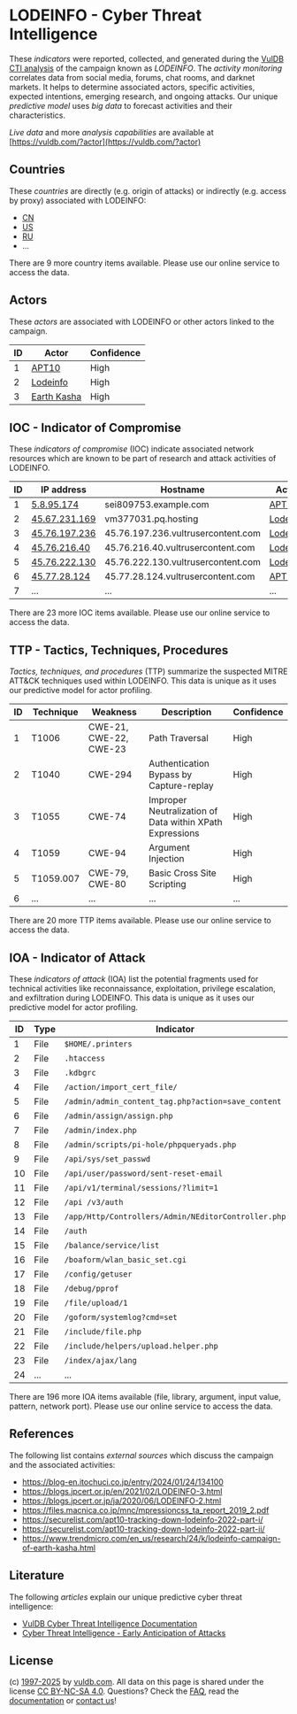 # LODEINFO - Cyber Threat Intelligence

These _indicators_ were reported, collected, and generated during the [VulDB CTI analysis](https://vuldb.com/?kb.cti) of the campaign known as _LODEINFO_. The _activity monitoring_ correlates data from social media, forums, chat rooms, and darknet markets. It helps to determine associated actors, specific activities, expected intentions, emerging research, and ongoing attacks. Our unique _predictive model_ uses _big data_ to forecast activities and their characteristics.

_Live data_ and more _analysis capabilities_ are available at [https://vuldb.com/?actor](https://vuldb.com/?actor)

## Countries

These _countries_ are directly (e.g. origin of attacks) or indirectly (e.g. access by proxy) associated with LODEINFO:

* [CN](https://vuldb.com/?country.cn)
* [US](https://vuldb.com/?country.us)
* [RU](https://vuldb.com/?country.ru)
* ...

There are 9 more country items available. Please use our online service to access the data.

## Actors

These _actors_ are associated with LODEINFO or other actors linked to the campaign.

ID | Actor | Confidence
-- | ----- | ----------
1 | [APT10](https://vuldb.com/?actor.apt10) | High
2 | [Lodeinfo](https://vuldb.com/?actor.lodeinfo) | High
3 | [Earth Kasha](https://vuldb.com/?actor.earth_kasha) | High

## IOC - Indicator of Compromise

These _indicators of compromise_ (IOC) indicate associated network resources which are known to be part of research and attack activities of LODEINFO.

ID | IP address | Hostname | Actor | Confidence
-- | ---------- | -------- | ----- | ----------
1 | [5.8.95.174](https://vuldb.com/?ip.5.8.95.174) | sei809753.example.com | [APT10](https://vuldb.com/?actor.apt10) | High
2 | [45.67.231.169](https://vuldb.com/?ip.45.67.231.169) | vm377031.pq.hosting | [Lodeinfo](https://vuldb.com/?actor.lodeinfo) | High
3 | [45.76.197.236](https://vuldb.com/?ip.45.76.197.236) | 45.76.197.236.vultrusercontent.com | [Lodeinfo](https://vuldb.com/?actor.lodeinfo) | Medium
4 | [45.76.216.40](https://vuldb.com/?ip.45.76.216.40) | 45.76.216.40.vultrusercontent.com | [Lodeinfo](https://vuldb.com/?actor.lodeinfo) | Medium
5 | [45.76.222.130](https://vuldb.com/?ip.45.76.222.130) | 45.76.222.130.vultrusercontent.com | [Lodeinfo](https://vuldb.com/?actor.lodeinfo) | Medium
6 | [45.77.28.124](https://vuldb.com/?ip.45.77.28.124) | 45.77.28.124.vultrusercontent.com | [APT10](https://vuldb.com/?actor.apt10) | Medium
7 | ... | ... | ... | ...

There are 23 more IOC items available. Please use our online service to access the data.

## TTP - Tactics, Techniques, Procedures

_Tactics, techniques, and procedures_ (TTP) summarize the suspected MITRE ATT&CK techniques used within LODEINFO. This data is unique as it uses our predictive model for actor profiling.

ID | Technique | Weakness | Description | Confidence
-- | --------- | -------- | ----------- | ----------
1 | T1006 | CWE-21, CWE-22, CWE-23 | Path Traversal | High
2 | T1040 | CWE-294 | Authentication Bypass by Capture-replay | High
3 | T1055 | CWE-74 | Improper Neutralization of Data within XPath Expressions | High
4 | T1059 | CWE-94 | Argument Injection | High
5 | T1059.007 | CWE-79, CWE-80 | Basic Cross Site Scripting | High
6 | ... | ... | ... | ...

There are 20 more TTP items available. Please use our online service to access the data.

## IOA - Indicator of Attack

These _indicators of attack_ (IOA) list the potential fragments used for technical activities like reconnaissance, exploitation, privilege escalation, and exfiltration during LODEINFO. This data is unique as it uses our predictive model for actor profiling.

ID | Type | Indicator | Confidence
-- | ---- | --------- | ----------
1 | File | `$HOME/.printers` | High
2 | File | `.htaccess` | Medium
3 | File | `.kdbgrc` | Low
4 | File | `/action/import_cert_file/` | High
5 | File | `/admin/admin_content_tag.php?action=save_content` | High
6 | File | `/admin/assign/assign.php` | High
7 | File | `/admin/index.php` | High
8 | File | `/admin/scripts/pi-hole/phpqueryads.php` | High
9 | File | `/api/sys/set_passwd` | High
10 | File | `/api/user/password/sent-reset-email` | High
11 | File | `/api/v1/terminal/sessions/?limit=1` | High
12 | File | `/api /v3/auth` | High
13 | File | `/app/Http/Controllers/Admin/NEditorController.php` | High
14 | File | `/auth` | Low
15 | File | `/balance/service/list` | High
16 | File | `/boaform/wlan_basic_set.cgi` | High
17 | File | `/config/getuser` | High
18 | File | `/debug/pprof` | Medium
19 | File | `/file/upload/1` | High
20 | File | `/goform/systemlog?cmd=set` | High
21 | File | `/include/file.php` | High
22 | File | `/include/helpers/upload.helper.php` | High
23 | File | `/index/ajax/lang` | High
24 | ... | ... | ...

There are 196 more IOA items available (file, library, argument, input value, pattern, network port). Please use our online service to access the data.

## References

The following list contains _external sources_ which discuss the campaign and the associated activities:

* https://blog-en.itochuci.co.jp/entry/2024/01/24/134100
* https://blogs.jpcert.or.jp/en/2021/02/LODEINFO-3.html
* https://blogs.jpcert.or.jp/ja/2020/06/LODEINFO-2.html
* https://files.macnica.co.jp/mnc/mpressioncss_ta_report_2019_2.pdf
* https://securelist.com/apt10-tracking-down-lodeinfo-2022-part-i/
* https://securelist.com/apt10-tracking-down-lodeinfo-2022-part-ii/
* https://www.trendmicro.com/en_us/research/24/k/lodeinfo-campaign-of-earth-kasha.html

## Literature

The following _articles_ explain our unique predictive cyber threat intelligence:

* [VulDB Cyber Threat Intelligence Documentation](https://vuldb.com/?kb.cti)
* [Cyber Threat Intelligence - Early Anticipation of Attacks](https://www.scip.ch/en/?labs.20201022)

## License

(c) [1997-2025](https://vuldb.com/?kb.changelog) by [vuldb.com](https://vuldb.com/?kb.about). All data on this page is shared under the license [CC BY-NC-SA 4.0](https://creativecommons.org/licenses/by-nc-sa/4.0/). Questions? Check the [FAQ](https://vuldb.com/?kb.faq), read the [documentation](https://vuldb.com/?kb) or [contact us](https://vuldb.com/?contact)!
